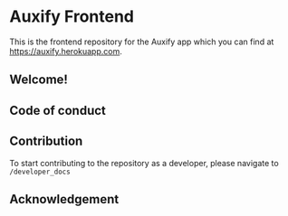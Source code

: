 # Auxify Frontend
This is the frontend repository for the Auxify app which you can find at https://auxify.herokuapp.com.

## Welcome!

## Code of conduct

## Contribution
To start contributing to the repository as a developer, please navigate to `/developer_docs`

## Acknowledgement

